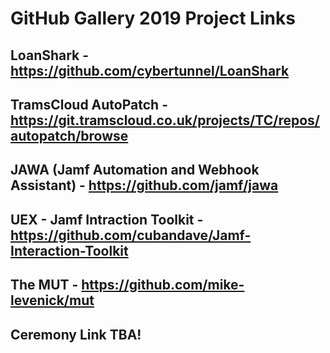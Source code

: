 # GitHub Gallery 2019 Project Links

## LoanShark - https://github.com/cybertunnel/LoanShark

## TramsCloud AutoPatch - https://git.tramscloud.co.uk/projects/TC/repos/autopatch/browse

## JAWA (Jamf Automation and Webhook Assistant) - https://github.com/jamf/jawa

## UEX - Jamf Intraction Toolkit - https://github.com/cubandave/Jamf-Interaction-Toolkit

## The MUT - https://github.com/mike-levenick/mut

## Ceremony Link TBA!
